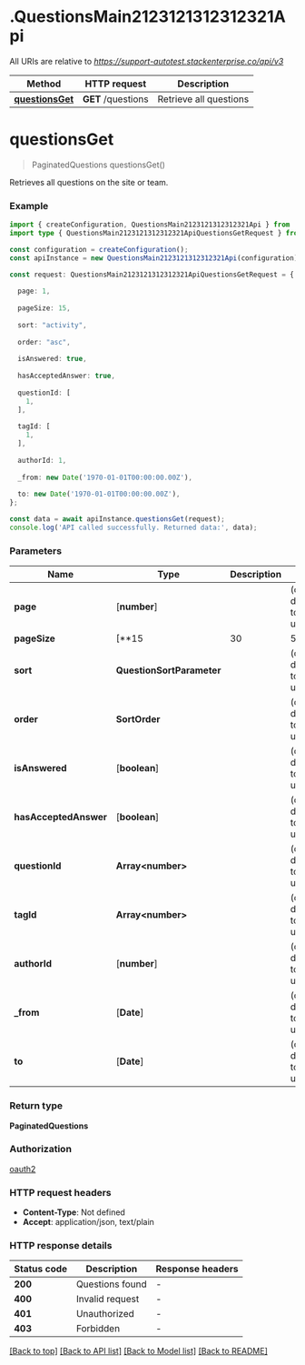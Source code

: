 # .QuestionsMain2123121312312321Api

All URIs are relative to *https://support-autotest.stackenterprise.co/api/v3*

Method | HTTP request | Description
------------- | ------------- | -------------
[**questionsGet**](QuestionsMain2123121312312321Api.md#questionsGet) | **GET** /questions | Retrieve all questions


# **questionsGet**
> PaginatedQuestions questionsGet()

Retrieves all questions on the site or team.

### Example


```typescript
import { createConfiguration, QuestionsMain2123121312312321Api } from '';
import type { QuestionsMain2123121312312321ApiQuestionsGetRequest } from '';

const configuration = createConfiguration();
const apiInstance = new QuestionsMain2123121312312321Api(configuration);

const request: QuestionsMain2123121312312321ApiQuestionsGetRequest = {
  
  page: 1,
  
  pageSize: 15,
  
  sort: "activity",
  
  order: "asc",
  
  isAnswered: true,
  
  hasAcceptedAnswer: true,
  
  questionId: [
    1,
  ],
  
  tagId: [
    1,
  ],
  
  authorId: 1,
  
  _from: new Date('1970-01-01T00:00:00.00Z'),
  
  to: new Date('1970-01-01T00:00:00.00Z'),
};

const data = await apiInstance.questionsGet(request);
console.log('API called successfully. Returned data:', data);
```


### Parameters

Name | Type | Description  | Notes
------------- | ------------- | ------------- | -------------
 **page** | [**number**] |  | (optional) defaults to undefined
 **pageSize** | [**15 | 30 | 50 | 100**]**Array<15 &#124; 30 &#124; 50 &#124; 100>** |  | (optional) defaults to undefined
 **sort** | **QuestionSortParameter** |  | (optional) defaults to undefined
 **order** | **SortOrder** |  | (optional) defaults to undefined
 **isAnswered** | [**boolean**] |  | (optional) defaults to undefined
 **hasAcceptedAnswer** | [**boolean**] |  | (optional) defaults to undefined
 **questionId** | **Array&lt;number&gt;** |  | (optional) defaults to undefined
 **tagId** | **Array&lt;number&gt;** |  | (optional) defaults to undefined
 **authorId** | [**number**] |  | (optional) defaults to undefined
 **_from** | [**Date**] |  | (optional) defaults to undefined
 **to** | [**Date**] |  | (optional) defaults to undefined


### Return type

**PaginatedQuestions**

### Authorization

[oauth2](README.md#oauth2)

### HTTP request headers

 - **Content-Type**: Not defined
 - **Accept**: application/json, text/plain


### HTTP response details
| Status code | Description | Response headers |
|-------------|-------------|------------------|
**200** | Questions found |  -  |
**400** | Invalid request |  -  |
**401** | Unauthorized |  -  |
**403** | Forbidden |  -  |

[[Back to top]](#) [[Back to API list]](README.md#documentation-for-api-endpoints) [[Back to Model list]](README.md#documentation-for-models) [[Back to README]](README.md)


